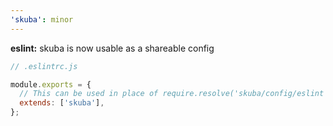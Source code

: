 ```yaml
---
'skuba': minor
---
```


**eslint:** skuba is now usable as a shareable config

```javascript
// .eslintrc.js

module.exports = {
  // This can be used in place of require.resolve('skuba/config/eslint')
  extends: ['skuba'],
};
```
